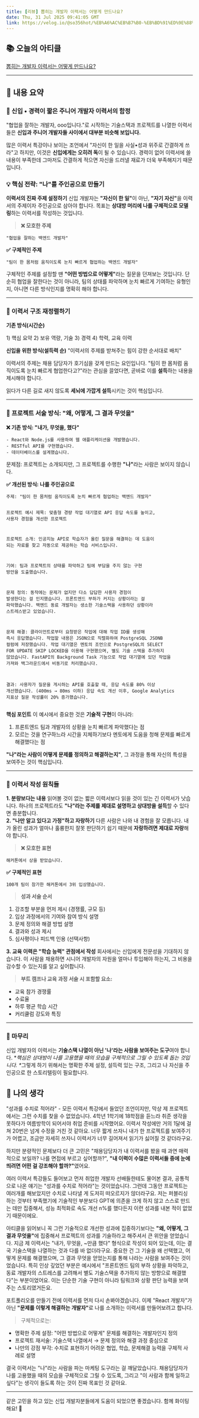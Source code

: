 ```yaml
---
title: [리뷰] 뽑히는 개발자 이력서는 어떻게 만드나요?
date: Thu, 31 Jul 2025 09:41:05 GMT
link: https://velog.io/@so356hot/%EB%A6%AC%EB%B7%B0-%EB%BD%91%ED%9E%88%EB%8A%94-%EA%B0%9C%EB%B0%9C%EC%9E%90-%EC%9D%B4%EB%A0%A5%EC%84%9C%EB%8A%94-%EC%96%B4%EB%96%BB%EA%B2%8C-%EB%A7%8C%EB%93%9C%EB%82%98%EC%9A%94
---
```


<h2 id="📚-오늘의-아티클">📚 오늘의 아티클</h2>
<p><a href="https://yozm.wishket.com/magazine/detail/2648/">뽑히는 개발자 이력서는 어떻게 만드나요?</a></p>
<hr />
<h2 id="📖-내용-요약">📖 내용 요약</h2>
<h3 id="🚫-신입--경력이-짧은-주니어-개발자-이력서의-함정">🚫 신입 • 경력이 짧은 주니어 개발자 이력서의 함정</h3>
<p>&quot;협업을 잘하는 개발자, ooo입니다.&quot;로 시작하는 기술스택과 프로젝트를 나열한 이력서들은 <strong>신입과 주니어 개발자들 사이에서 대부분 비슷해 보입니다.</strong></p>
<p>많은 이력서 특강이나 보이는 조언에서 &quot;자신이 한 일을 사실•성과 위주로 간결하게 쓰라&quot;고 하지만, 이것은 <strong>신입에게는 오히려 독</strong>이 될 수 있습니다. 경력이 없어 이력서에 쓸 내용이 부족한데 그마저도 간결하게 적으면 자신을 드러낼 재료가 더욱 부족해지기 때문입니다. </p>
<h3 id="💡-핵심-전략-나를-주인공으로-만들기">💡 핵심 전략: &quot;나&quot;를 주인공으로 만들기</h3>
<p><strong>이력서의 진짜 주제 설정하기</strong>
신입 개발자는 <strong>&quot;자신이 한 일&quot;</strong>이 아닌, <strong>&quot;자기 자신&quot;</strong>을 이력서의 주제이자 주인공으로 삼아야 합니다. 목표는 <strong>상대방 머리에 나를 구체적으로 모델링</strong>하는 이력서를 작성하는 것입니다. </p>
<blockquote>
<p><strong>❌ 모호한 주제</strong></p>
</blockquote>
<pre><code class="language-bash">&quot;협업을 잘하는 백엔드 개발자&quot;</code></pre>
<p><strong>✅ 구체적인 주제</strong></p>
<pre><code class="language-bash">&quot;팀이 한 몸처럼 움직이도록 눈치 빠르게 협업하는 백엔드 개발자&quot;</code></pre>
<p>구체적인 주제를 설정할 땐 <strong>&quot;어떤 방법으로 어떻게&quot;</strong>라는 질문을 던져보는 것입니다. 단순히 협업을 잘한다는 것이 아니라, 팀의 상태를 파악하며 눈치 빠르게 기여하는 유형인지, 아니면 다른 방식인지를 명확히 해야 합니다. </p>
<hr />
<h3 id="📝-이력서-구조-재정렬하기">📝 이력서 구조 재정렬하기</h3>
<p><strong>기존 방식(시간순)</strong></p>
<p>1) 핵심 요약
2) 보유 역량, 기술
3) 경력
4) 학력, 교육 이력</p>
<p><strong>신입을 위한 방식(설득력 순)</strong>
&quot;이력서의 주제를 받쳐주는 힘이 강한 순서대로 배치&quot;</p>
<p>이력서의 주제는 채용 담당자가 호기심을 갖게 만드는 요인입니다. &quot;팀이 한 몸처럼 움직이도록 눈치 빠르게 협업한다고?&quot;라는 관심을 끌었다면, 곧바로 이를 <strong>설득</strong>하는 내용을 제시해야 합니다. </p>
<p>읽다가 다른 길로 새지 않도록 <strong>세뇌에 가깝게 설득</strong>시키는 것이 핵심입니다. </p>
<hr />
<h3 id="🎯-프로젝트-서술-방식-왜-어떻게-그-결과-무엇을">🎯 프로젝트 서술 방식: &quot;왜, 어떻게, 그 결과 무엇을&quot;</h3>
<p><strong>❌ 기존 방식: &quot;내가, 무엇을, 했다&quot;</strong></p>
<pre><code class="language-bash">- React와 Node.js를 사용하여 웹 애플리케이션을 개발했습니다.
- RESTful API를 구현했습니다.
- 데이터베이스를 설계했습니다.</code></pre>
<p>문제점: 프로젝트는 소개되지만, 그 프로젝트를 수행한 <strong>&quot;나&quot;</strong>라는 사람은 보이지 않습니다. </p>
<p><strong>✅ 개선된 방식: 나를 주인공으로</strong></p>
<pre><code class="language-bash">주제: &quot;팀이 한 몸처럼 움직이도록 눈치 빠르게 협업하는 백엔드 개발자&quot;

프로젝트 예시
제목: 
맞춤형 경량 작업 대기열로 API 응답 속도를 높이고, 사용자 경험을 개선한 프로젝트

프로젝트 소개: 
인공지능 API로 학습자가 올린 질문을 해결하는 데 도움이 되는 자료를 찾고 자동으로 제공하는 학습 서비스입니다.

기여: 
팀과 프로젝트의 상태를 파악하고 팀에 부담을 주지 않는 구현 방안을 도출했습니다.

문제 정의:
동작에는 문제가 없지만 다소 답답한 사용자 경험이 발생한다는 걸 인지했습니다.
프론트엔드 부하가 커지는 상황이라는 걸 파악했습니다.
백엔드 동료 개발자는 생소한 기술스택을 사용하던 상황이라 스트레스받고 있었습니다.

문제 해결:
클라이언트로부터 요청받은 작업에 대해 작업 ID를 생성해 즉시 응답했습니다.
작업할 내용은 JSON으로 직렬화하여 PostgreSQL JSONB 컬럼에 저장했습니다.
작업 대기열은 멘토의 조언으로 PostgreSQL의 SELECT FOR UPDATE SKIP LOCKED을 이용해 구현했으며, 별도 기술 스택을 추가하지 않았습니다.
FastAPI의 Background Task 기능으로 작업 대기열에 있던 작업을 가져와 백그라운드에서 비동기로 처리했습니다.

결과:
사용자가 질문을 게시하는 API를 호출할 때, 응답 속도를 80% 이상 개선했습니다. (400ms → 80ms 이하)
응답 속도 개선 이후, Google Analytics 지표상 질문 작성률이 20% 증가했습니다.</code></pre>
<p><strong>핵심 포인트</strong>
이 예시에서 중요한 것은 <strong>기술적 구현</strong>이 아니라:</p>
<ol>
<li>프론트엔드 팀과 개발자의 상황을 눈치 빠르게 파악했다는 점</li>
<li>모르는 것을 연구하느라 시간을 지체하기보다 멘토에게 도움을 청해 문제를 빠르게 해결했다는 점</li>
</ol>
<p><strong>&quot;나&quot;라는 사람이 어떻게 문제를 정의하고 해결하는지&quot;</strong>, 그 과정을 통해 자신의 특성을 보여주는 것이 핵심입니다. </p>
<hr />
<h3 id="📏-이력서-작성-원칙들">📏 이력서 작성 원칙들</h3>
<p><strong>1. 분량보다는 내용</strong>
읽어볼 것이 없는 짧은 이력서보다 읽을 것이 있는 긴 이력서가 낫습니다. 하나의 프로젝트라도 <strong>&quot;나&quot;라는 주제를 제대로 설명하고 상대방을 설득</strong>할 수 있다면 충분합니다. <br /> 
<strong>2. &quot;나만 알고 있다고 가정&quot;하고 자랑하기</strong>
다른 사람은 나와 내 경험을 잘 모릅니다. 내가 올린 성과가 얼마나 훌륭한지 잘못 판단하기 쉽기 때문에 <strong>자랑하려면 제대로 자랑</strong>해야 합니다. </p>
<blockquote>
<p><strong>❌ 모호한 표현</strong></p>
</blockquote>
<pre><code class="language-bash">해커톤에서 상을 받았습니다. </code></pre>
<p><strong>✅ 구체적인 표현</strong></p>
<pre><code class="language-bash">100개 팀이 참가한 해커톤에서 3위 입상했습니다. </code></pre>
<blockquote>
<p><strong>성과 서술 순서</strong></p>
</blockquote>
<ol>
<li>강조할 부분을 먼저 제시 (경쟁률, 규모 등)</li>
<li>입상 과정에서의 기여와 참여 방식 설명</li>
<li>문제 정의와 해결 방법 설명</li>
<li>결과와 성과 제시</li>
<li>심사평이나 피드백 인용 (선택사항)</li>
</ol>
<p><strong>3. 교육 이력은 &quot;학습 능력&quot; 관점에서 작성</strong>
회사에서는 신입에게 전문성을 기대하지 않습니다. 이 사람을 채용하면 시니어 개발자의 자원을 얼마나 투입해야 하는지, 그 비용을 감수할 수 있는지를 알고 싶어합니다. </p>
<blockquote>
<p><strong>부트 캠프나 교육 과정 서술 시 포함할 요소:</strong></p>
</blockquote>
<ul>
<li>교육 참가 경쟁률</li>
<li>수료율</li>
<li>하루 평균 학습 시간</li>
<li>커리큘럼 강도와 특징</li>
</ul>
<hr />
<h3 id="🎯-마무리">🎯 마무리</h3>
<p>신입 개발자의 이력서는 <strong>기술스택 나열이 아닌 '나'라는 사람을 보여주는 도구</strong>여야 합니다.
*<em>핵심은 상대방이 나를 고용했을 때의 모습을 구체적으로 그릴 수 있도록 돕는 것입니다. *</em>그렇게 하기 위해서는 명확한 주제 설정, 설득력 있는 구조, 그리고 나 자신을 주인공으로 한 스토리텔링이 필요합니다.</p>
<h2 id="🤔-나의-생각">🤔 나의 생각</h2>
<p>&quot;성과를 수치로 적어라&quot; - 모든 이력서 특강에서 들었던 조언이지만, 막상 제 프로젝트에서는 그런 수치를 찾을 수 없었습니다.
4학년 1학기에 18학점을 듣느라 취준 생각을 못하다가 여름방학이 되어서야 취업 준비를 시작했어요. 이력서 작성에만 거의 1달에 걸쳐 20번은 넘게 수정을 거친 것 같아요. 너무 짧게 쓰자니 내가 한 프로젝트를 보여주기가 어렵고, 조금만 자세히 쓰자니 이력서가 너무 길어져서 읽기가 싫어질 것 같더라구요.</p>
<p>하지만 분량적인 문제보다 더 큰 고민은 &quot;채용담당자가 내 이력서를 봤을 때 과연 매력적으로 보일까? 나를 면접에 부르고 싶어할까?&quot;, <strong>&quot;내 이력이 수많은 이력서들 중에 눈에 띄려면 어떤 걸 강조해야 할까?&quot;</strong>였어요.</p>
<p>여러 이력서 특강들도 들어보고 먼저 취업한 개발자 선배들한테도 물어본 결과, 공통적으로 나온 얘기는 &quot;성과를 수치로 적어라&quot;는 것이었습니다. 그런데 그동안 프로젝트는 여러개를 해보았지만 수치로 나타낼 게 도저히 떠오르지가 않더라구요. 저는 퍼블리싱 하는 것부터 부족했기에 기술적인 부분보다 GPT에 의존을 크게 하지 않고 스스로 만드는 데만 집중해서, 성능 최적화로 속도 개선 n%를 했다든지 이런 성과를 내본 적이 없었기 때문이에요.</p>
<p>아티클을 읽어보니 꼭 그런 기술적으로 개선한 성과에 집중하기보다는 <strong>&quot;왜, 어떻게, 그 결과 무엇을&quot;</strong>에 집중해서 프로젝트의 성과를 기술하라고 해주셔서 큰 위안을 얻었습니다.
지금 제 이력서는 &quot;내가, 무엇을, ~만큼 했다&quot; 형식으로 작성이 되어 있는데, 이는 결국 기술스택을 나열하는 것과 다를 바 없더라구요. 중요한 건 그 기술을 왜 선택했고, 어떻게 문제를 해결했으며, 그 결과 무엇을 얻었는지를 통해 나라는 사람을 보여주는 것이었습니다.
특히 인상 깊었던 부분은 예시에서 &quot;프론트엔드 팀의 부하 상황을 파악하고, 동료 개발자의 스트레스를 고려해서 별도 기술스택을 추가하지 않는 방향으로 해결했다&quot;는 부분이었어요. 이는 단순한 기술 구현이 아니라 팀워크와 상황 판단 능력을 보여주는 스토리였거든요.</p>
<p>포트폴리오를 만들기 전에 이력서를 먼저 다시 손봐야겠습니다. 이제 &quot;React 개발자&quot;가 아닌 <strong>&quot;문제를 이렇게 해결하는 개발자&quot;</strong>로 나를 소개하는 이력서를 만들어보려고 합니다.</p>
<blockquote>
<p>구체적으로는:</p>
</blockquote>
<ul>
<li>명확한 주제 설정: &quot;어떤 방법으로 어떻게&quot; 문제를 해결하는 개발자인지 정의</li>
<li>프로젝트 재서술: 기술스택 나열에서 → 문제 정의와 해결 과정 중심으로</li>
<li>나만의 강점 부각: 수치로 표현하기 어려운 협업, 학습, 문제해결 능력을 구체적 사례로 설명</li>
</ul>
<p>결국 이력서는 &quot;나&quot;라는 사람을 파는 마케팅 도구라는 걸 깨달았습니다. 채용담당자가 나를 고용했을 때의 모습을 구체적으로 그릴 수 있도록, 그리고 &quot;이 사람과 함께 일하고 싶다&quot;는 생각이 들도록 하는 것이 진짜 목표인 것 같아요.</p>
<hr />
<p>같은 고민을 하고 있는 신입 개발자분들에게 도움이 되었으면 좋겠습니다. 함께 화이팅해요! 💪</p>
